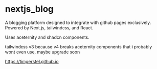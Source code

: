 # nextjs_blog
A blogging platform designed to integrate with github pages exclusively. Powered by Next.js, tailwindcss, and React.

Uses aceternity and shadcn components.

tailwindcss v3 because v4 breaks aceternity components that i probably wont even use, maybe upgrade soon

https://timgerstel.github.io